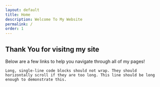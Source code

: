 ```yaml
---
layout: default
title: Home
description: Welcome To My Website
permalink: /
order: 1
---
```


## Thank You for visitng my site

Below are a few links to help you navigate through all of my pages!


```
Long, single-line code blocks should not wrap. They should horizontally scroll if they are too long. This line should be long enough to demonstrate this.
```
